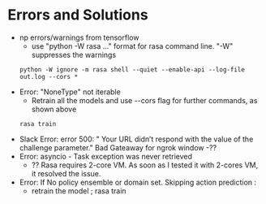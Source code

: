 # Errors and Solutions
- np errors/warnings from tensorflow
	- use "python -W rasa ..." format for rasa command line. "-W" suppresses the warnings
	```
	python -W ignore -m rasa shell --quiet --enable-api --log-file out.log --cors *
	```
- Error: "NoneType" not iterable
	- Retrain all the models and use --cors flag for further commands, as shown above
	```
	rasa train
	```
- Slack Error:  error 500: " Your URL didn’t respond with the value of the challenge parameter." Bad Gateaway for ngrok window
	-??
-  Error: asyncio  - Task exception was never retrieved
	- ?? Rasa requires 2-core VM. As soon as I tested it with 2-cores VM, it resolved the issue.
- Error: If No policy ensemble or domain set. Skipping action prediction :
	- retrain the model ; rasa train



